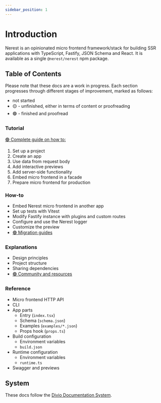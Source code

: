 ```yaml
---
sidebar_position: 1
---
```


# Introduction

Nerest is an opinionated micro frontend framework/stack for building SSR applications with TypeScript, Fastify, JSON Schema and React. It is available as a single `@nerest/nerest` npm package.

## Table of Contents

Please note that these docs are a work in progress. Each section progresses through different stages of improvement, marked as follows:

- not started
- 🟡 - unfinished, either in terms of content or proofreading
- 🟢 - finished and proofread

### Tutorial

[🟢 Complete guide on how to:](/tutorial/index.md)

1. Set up a project
2. Create an app
3. Use data from request body
4. Add interactive previews
5. Add server-side functionality
6. Embed micro frontend in a facade
7. Prepare micro frontend for production

### How-to

- Embed Nerest micro frontend in another app
- Set up tests with Vitest
- Modify Fastify instance with plugins and custom routes
- Configure and use the Nerest logger
- Customize the preview
- [🟢 Migration guides](/how-to/migrations/index.md)

### Explanations

- Design principles
- Project structure
- Sharing dependencies
- [🟢 Community and resources](/explanations/community-and-resources.md)

### Reference

- Micro frontend HTTP API
- CLI
- App parts
  - Entry (`index.tsx`)
  - Schema (`schema.json`)
  - Examples (`examples/*.json`)
  - Props hook (`props.ts`)
- Build configuration
  - Environment variables
  - `build.json`
- Runtime configuration
  - Environment variables
  - `runtime.ts`
- Swagger and previews

## System

These docs follow the [Divio Documentation System](https://documentation.divio.com/).
